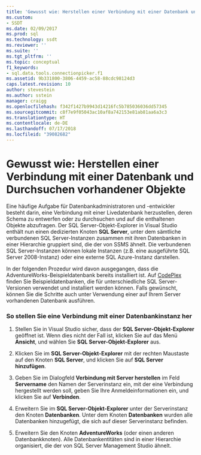 ```yaml
---
title: 'Gewusst wie: Herstellen einer Verbindung mit einer Datenbank und Durchsuchen vorhandener Objekte | Microsoft-Dokumentation'
ms.custom:
- SSDT
ms.date: 02/09/2017
ms.prod: sql
ms.technology: ssdt
ms.reviewer: ''
ms.suite: ''
ms.tgt_pltfrm: ''
ms.topic: conceptual
f1_keywords:
- sql.data.tools.connectionpicker.f1
ms.assetid: 9b331800-3806-4459-ac58-88cdc98124d3
caps.latest.revision: 10
author: stevestein
ms.author: sstein
manager: craigg
ms.openlocfilehash: f342f1427b9943d14216fc5b785036036dd57345
ms.sourcegitcommit: c8f7e9f05043ac10af8a742153e81ab81aa6a3c3
ms.translationtype: HT
ms.contentlocale: de-DE
ms.lasthandoff: 07/17/2018
ms.locfileid: "39082682"
---
```

# <a name="how-to-connect-to-a-database-and-browse-existing-objects"></a>Gewusst wie: Herstellen einer Verbindung mit einer Datenbank und Durchsuchen vorhandener Objekte
Eine häufige Aufgabe für Datenbankadministratoren und -entwickler besteht darin, eine Verbindung mit einer Livedatenbank herzustellen, deren Schema zu entwerfen oder zu durchsuchen und auf die enthaltenen Objekte abzufragen. Der SQL Server-Objekt-Explorer in Visual Studio enthält nun einen dedizierten Knoten **SQL Server**, unter dem sämtliche verbundenen SQL Server-Instanzen zusammen mit ihren Datenbanken in einer Hierarchie gruppiert sind, die der von SSMS ähnelt. Die verbundenen SQL Server-Instanzen können lokale Instanzen (z.B. eine ausgeführte SQL Server 2008-Instanz) oder eine externe SQL Azure-Instanz darstellen.  
  
In der folgenden Prozedur wird davon ausgegangen, dass die AdventureWorks-Beispieldatenbank bereits installiert ist. Auf [CodePlex](http://msftdbprodsamples.codeplex.com/) finden Sie Beispieldatenbanken, die für unterschiedliche SQL Server-Versionen verwendet und installiert werden können. Falls gewünscht, können Sie die Schritte auch unter Verwendung einer auf Ihrem Server vorhandenen Datenbank ausführen.  
  
### <a name="to-connect-to-a-database-instance"></a>So stellen Sie eine Verbindung mit einer Datenbankinstanz her  
  
1.  Stellen Sie in Visual Studio sicher, dass der **SQL Server-Objekt-Explorer** geöffnet ist. Wenn dies nicht der Fall ist, klicken Sie auf das Menü **Ansicht**, und wählen Sie **SQL Server-Objekt-Explorer** aus.  
  
2.  Klicken Sie im **SQL Server-Objekt-Explorer** mit der rechten Maustaste auf den Knoten **SQL Server**, und klicken Sie auf **SQL Server hinzufügen**.  
  
3.  Geben Sie im Dialogfeld **Verbindung mit Server herstellen** im Feld **Servername** den Namen der Serverinstanz ein, mit der eine Verbindung hergestellt werden soll, geben Sie Ihre Anmeldeinformationen ein, und klicken Sie auf **Verbinden**.  
  
4.  Erweitern Sie im **SQL Server-Objekt-Explorer** unter der Serverinstanz den Knoten **Datenbanken**. Unter dem Knoten **Datenbanken** wurden alle Datenbanken hinzugefügt, die sich auf dieser Serverinstanz befinden.  
  
5.  Erweitern Sie den Knoten **AdventureWorks** (oder einen anderen Datenbankknoten). Alle Datenbankentitäten sind in einer Hierarchie organisiert, die der von SQL Server Management Studio ähnelt.  
  
